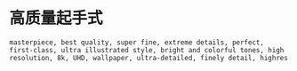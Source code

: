 # 高质量起手式

    masterpiece, best quality, super fine, extreme details, perfect, first-class, ultra illustrated style, bright and colorful tones, high resolution, 8k, UHD, wallpaper, ultra-detailed, finely detail, highres



  
